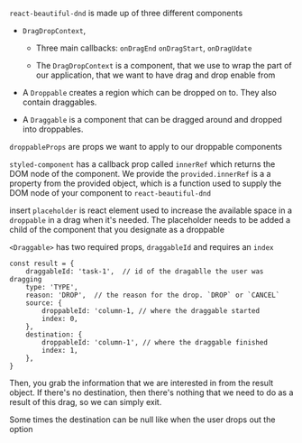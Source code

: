 `react-beautiful-dnd` is made up of three different components

- `DragDropContext`,
  - Three main callbacks: `onDragEnd` `onDragStart`, `onDragUdate`

  - The `DragDropContext` is a component, that we use to wrap the part of our application,
    that we want to have drag and drop enable from

- A `Droppable` creates a region which can be dropped on to. They also contain draggables.

- A `Draggable` is a component that can be dragged around and dropped into droppables.

`droppableProps` are props we want to apply to our droppable components

`styled-component` has a callback prop called `innerRef` which returns the DOM node of the component. We provide the `provided.innerRef` is a a property from the provided object, which is a function used to supply the DOM node of your component to `react-beautiful-dnd`

insert `placeholder` is react element used to increase the available space in a `droppable` in a drag when it's needed. The placeholder needs to be added a child of the component that you designate as a droppable

`<Draggable>` has two required props, `draggableId` and requires an `index`



```jxs
const result = {
    draggableId: 'task-1',  // id of the dragablle the user was dragging
    type: 'TYPE', 
    reason: 'DROP',  // the reason for the drop. `DROP` or `CANCEL`
    source: {
        droppableId: 'column-1, // where the draggable started
        index: 0,
    },
    destination: {
        droppableId: 'column-1', // where the draggable finished
        index: 1,
    },
}
```

Then, you grab the information that we are interested in from the result object. If there's no destination, then there's nothing that we need to do as a result of this drag, so we can simply exit.

Some times the destination can be null like when the user drops out the option